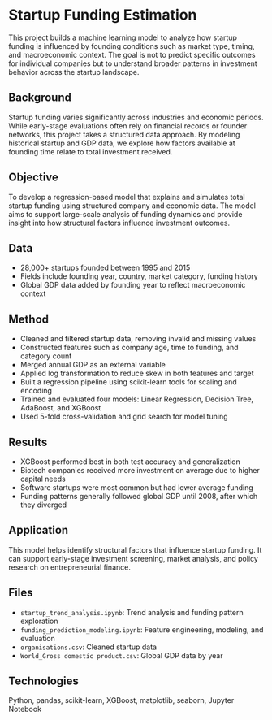 # Startup Funding Estimation

This project builds a machine learning model to analyze how startup funding is influenced by founding conditions such as market type, timing, and macroeconomic context. The goal is not to predict specific outcomes for individual companies but to understand broader patterns in investment behavior across the startup landscape.

## Background

Startup funding varies significantly across industries and economic periods. While early-stage evaluations often rely on financial records or founder networks, this project takes a structured data approach. By modeling historical startup and GDP data, we explore how factors available at founding time relate to total investment received.

## Objective

To develop a regression-based model that explains and simulates total startup funding using structured company and economic data. The model aims to support large-scale analysis of funding dynamics and provide insight into how structural factors influence investment outcomes.

## Data

- 28,000+ startups founded between 1995 and 2015  
- Fields include founding year, country, market category, funding history  
- Global GDP data added by founding year to reflect macroeconomic context

## Method

- Cleaned and filtered startup data, removing invalid and missing values  
- Constructed features such as company age, time to funding, and category count  
- Merged annual GDP as an external variable  
- Applied log transformation to reduce skew in both features and target  
- Built a regression pipeline using scikit-learn tools for scaling and encoding  
- Trained and evaluated four models: Linear Regression, Decision Tree, AdaBoost, and XGBoost  
- Used 5-fold cross-validation and grid search for model tuning

## Results

- XGBoost performed best in both test accuracy and generalization  
- Biotech companies received more investment on average due to higher capital needs  
- Software startups were most common but had lower average funding  
- Funding patterns generally followed global GDP until 2008, after which they diverged

## Application

This model helps identify structural factors that influence startup funding. It can support early-stage investment screening, market analysis, and policy research on entrepreneurial finance.

## Files

- `startup_trend_analysis.ipynb`: Trend analysis and funding pattern exploration  
- `funding_prediction_modeling.ipynb`: Feature engineering, modeling, and evaluation  
- `organisations.csv`: Cleaned startup data  
- `World_Gross domestic product.csv`: Global GDP data by year

## Technologies

Python, pandas, scikit-learn, XGBoost, matplotlib, seaborn, Jupyter Notebook
